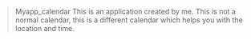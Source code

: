 > Myapp_calendar
This is an application created by me. This is not a normal calendar, this is a different calendar which helps you with the location and time.
 
 

